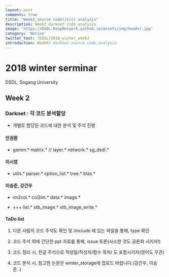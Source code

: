 ```yaml
---
layout: post
comments: true
title: "Week2_source code(/src) analysis"
description: Week2 darknet code_analysis 
image: 'https://DSDL-DeepNetwork.github.io/assets/img/header.jpg'
category: 'Notice'
twitter_text: (DSDL)2018_winter_week2
introduction: Week#2 darknet source code_analysis
---
```


# 2018 winter serminar

DSDL, Sogang University

## Week 2

### Darknet : 각 코드 분석할당
- 개별로 할당된 코드에 대한 분석 및 주석 진행

#### 안권환
- gemm.*   matrix.* // layer.*  network.*  sg_dsdl.*

#### 이시영
- utils.*  parser.*  option_list.*  tree.*  blas.*

#### 이승준, 강건우
- im2col.*  col2im.*  data.*  image.*

- +++ list.*  stb_image.*  stb_image_write.* 


#### ToDo list
1. 다른 사람의 코드 주석도 확인 및 /include 에 있는 파일을 통해, type 확인

2. 코드 주석 외에 간단한 ppt 자료를 통해, issue 토론(사소한 것도 공론화 시키자!)

3. 코드 정리 시, 한글 주석으로 작성일/작성자/함수 목차/ 도 포함시키자(영어도 무관) 

4. 코드 분석 시, 참고한 논문은 winter_storage에 업로드 바랍니다.(강건우, 이승준..)
